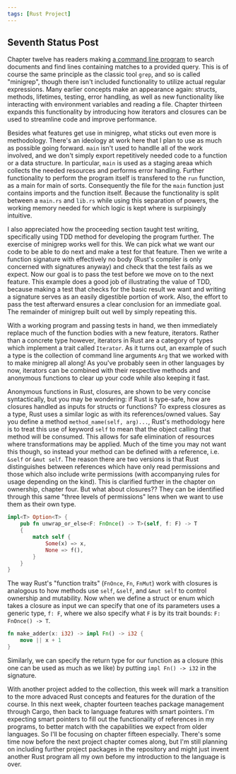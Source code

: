 ```yaml
---
tags: [Rust Project]
---
```

## Seventh Status Post

Chapter twelve has readers making [a command line program](https://github.com/SDeanEgan/rust-lang.book/tree/main/minigrep) to search documents and find lines containing matches to a provided query. This is of course the same principle as the classic tool `grep`, and so is called "minigrep", though there isn't included functionality to utilize actual regular expressions. Many earlier concepts make an appearance again: structs, methods, lifetimes, testing, error handling, as well as new functionality like interacting with environment variables and reading a file. Chapter thirteen expands this functionality by introducing how iterators and closures can be used to streamline code and improve performance. 

Besides what features get use in minigrep, what sticks out even more is methodology. There's an ideology at work here that I plan to use as much as possible going forward. `main` isn't used to handlle all of the work involved, and we don't simply export repetitively needed code to a function or a data structure. In particular, `main` is used as a staging areaa which collects the needed resources and performs error handling. Further functionality to perform the program itself is transfered to the `run` function, as a main for main of sorts. Consequently the file for the `main` function just contains imports and the function itself. Because the functionality is split between a `main.rs` and `lib.rs` while using this separation of powers, the working memory needed for which logic is kept where is surpisingly intuitive. 

I also appreciated how the proceeding section taught test writing, specifically using TDD method for developing the program further. The exercise of minigrep works well for this. We can pick what we want our code to be able to do next and make a test for that feature. Then we write a function signature with effectively no body (Rust's compiler is only concerned with signatures anyway) and check that the test fails as we expect. Now our goal is to pass the test before we move on to the next feature. This example does a good job of illustrating the value of TDD, because making a test that checks for the basic result we want and writing a signature serves as an easily digestible portion of work. Also, the effort to pass the test afterward ensures a clear conclusion for an immediate goal. The remainder of minigrep built out well by simply repeating this. 

With a working program and passing tests in hand, we then immediately replace much of the function bodies with a new feature, iterators. Rather than a concrete type however, iterators in Rust are a category of types which implement a trait called `Iterator`. As it turns out, an example of such a type is the collection of command line arguments `Arg` that we worked with to make minigrep all along! As you've probably seen in other languages by now, iterators can be combined with their respective methods and anonymous functions to clear up your code while also keeping it fast. 

Anonymous functions in Rust, closures, are shown to be very concise syntactically, but you may be wondering: if Rust is type-safe, how are closures handled as inputs for structs or functions? To express closures as a type, Rust uses a similar logic as with its references/owned values. Say you define a method `method_name(self, arg)...`, Rust's methodology here is to treat this use of keyword `self` to mean that the object calling that method will be consumed. This allows for safe elimination of resources where transformations may be applied. Much of the time you may not want this though, so instead your method can be defined with a reference, i.e. `&self` or `&mut self`. The reason there are two versions is that Rust distinguishes between references which have only read permissions and those which also include write permissions (with accompanying rules for usage depending on the kind). This is clarified further in the chapter on ownership, chapter four. But what about closures?? They can be identified through this same "three levels of permissions" lens when we want to use them as their own type. 

```rust
impl<T> Option<T> {
    pub fn unwrap_or_else<F: FnOnce() -> T>(self, f: F) -> T
    {
        match self {
            Some(x) => x,
            None => f(),
        }
    }
}
```
The way Rust's "function traits" (`FnOnce`, `Fn`, `FnMut`) work with closures is analogous to how methods use `self`, `&self`, and `&mut self` to control ownership and mutability. Now when we define a struct or enum which takes a closure as input we can specify that one of its parameters uses a generic type, `f: F`, where we also specify what `F` is by its trait bounds: `F: FnOnce() -> T`. 

```rust
fn make_adder(x: i32) -> impl Fn() -> i32 {
    move || x + 1
}
```
Similarly, we can specify the return type for our function as a closure (this one can be used as much as we like) by putting `impl Fn() -> i32` in the signature.

With another project added to the collection, this week will mark a transition to the more advaced Rust concepts and features for the duration of the course. 
In this next week, chapter fourteen teaches package management through Cargo, then back to language features with smart pointers. I'm expecting smart pointers to fill out the functionality of references in my programs, to better match with the capabilities we expect from older languages. So I'll be focusing on chapter fifteen especially. There's some time now before the next project chapter comes along, but I'm still planning on including further project packages in the repository and might just invent another Rust program all my own before my introduction to the language is over. 

